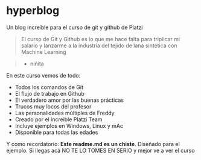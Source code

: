 # hyperblog
Un blog increíble para el curso de git y github de Platzi

>El curso de Git y Github es lo que me hace falta para triplicar mi salario y lanzarme a la industria del tejido de lana sintética con Machine Learning

>- niñita

En este curso vemos de todo:
- Todos los comandos de Git
- El flujo de trabajo en Github
- El verdadero amor por las buenas prácticas
- Trucos muy locos del profesor
- Las personalidades múltiples de Freddy
- Creado por el increible Platzi Team
- Incluye ejemplos en Windows, Linux y mAc
- Disponible para todas las edades

Y como recordatorio: **Este readme.md es un chiste**. Diseñado para el ejemplo. Si llegas acá NO TE LO TOMES EN SERIO y mejor ve a ver el curso